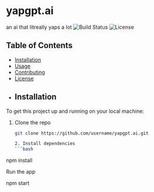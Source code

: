 # yapgpt.ai
an ai that litreally yaps a lot
![Build Status](https://img.shields.io/badge/build-passing-brightgreen)
![License](https://img.shields.io/badge/license-MIT-blue)
## Table of Contents
- [Installation](#installation)
- [Usage](#usage)
- [Contributing](#contributing)
- [License](#license)
- ## Installation
To get this project up and running on your local machine:

1. Clone the repo
   ```bash
   git clone https://github.com/username/yapgpt.ai.git 
   
   2. Install dependencies
   ```bash

npm install 

Run the app

npm start



